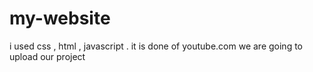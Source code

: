 # my-website
i used css , html , javascript . it is done of youtube.com
we are going to upload our project
